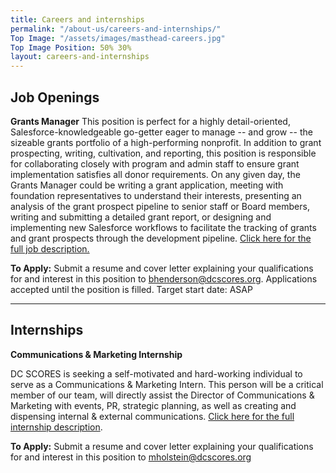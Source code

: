 ```yaml
---
title: Careers and internships
permalink: "/about-us/careers-and-internships/"
Top Image: "/assets/images/masthead-careers.jpg"
Top Image Position: 50% 30%
layout: careers-and-internships
---
```


## Job Openings

**Grants Manager**
This position is perfect for a highly detail-oriented, Salesforce-knowledgeable go-getter eager to
manage -- and grow -- the sizeable grants portfolio of a high-performing nonprofit. In addition
to grant prospecting, writing, cultivation, and reporting, this position is responsible for
collaborating closely with program and admin staff to ensure grant implementation satisfies all
donor requirements. On any given day, the Grants Manager could be writing a grant
application, meeting with foundation representatives to understand their interests, presenting
an analysis of the grant prospect pipeline to senior staff or Board members, writing and
submitting a detailed grant report, or designing and implementing new Salesforce workflows to
facilitate the tracking of grants and grant prospects through the development pipeline. [Click here for the full job description.](https://drive.google.com/file/d/12ft8mM_x56PDHrPoeoeLg3VxBqXHL4tv/view?usp=sharing)

**To Apply:** Submit a resume and cover letter explaining your qualifications for and interest in this position
to bhenderson@dcscores.org. Applications accepted until the position is filled. Target start date: ASAP

---

## Internships

**Communications & Marketing Internship**

DC SCORES is seeking a self-motivated and hard-working individual to serve as a Communications & Marketing Intern. This person will be a critical member of our team, will directly assist the Director of Communications & Marketing with events, PR, strategic planning, as well as creating and dispensing internal & external communications. [Click here for the full internship description](https://drive.google.com/file/d/1L9g1a81Wu-0UFHYX4L88TEVTRMInHeQp/view?usp=sharing).

**To Apply:** Submit a resume and cover letter explaining your qualifications for and interest in this position
to mholstein@dcscores.org
